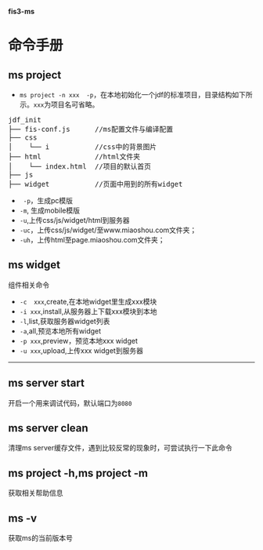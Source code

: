 **fis3-ms**
# 命令手册

## ms project
* `ms project -n xxx  -p`，在本地初始化一个jdf的标准项目，目录结构如下所示。`xxx`为项目名可省略。

<pre>
jdf_init
├── fis-conf.js      //ms配置文件与编译配置
├── css
│    └── i           //css中的背景图片
├── html             //html文件夹
│    └── index.html  //项目的默认首页
├── js
├── widget           //页面中用到的所有widget
</pre>


* ` -p`，生成pc模版
* `-m`,  生成mobile模版
* `-u`,上传css/js/widget/html到服务器
* `-uc`，上传css/js/widget/至www.miaoshou.com文件夹；
* `-uh`，上传html至page.miaoshou.com文件夹；

## ms widget
组件相关命令

* `-c  xxx`,create,在本地widget里生成xxx模块
* `-i xxx`,install,从服务器上下载xxx模块到本地
* `-l`,list,获取服务器widget列表
* `-a`,all,预览本地所有widget
* `-p xxx`,preview，预览本地xxx widget
* `-u xxx`,upload,上传xxx widget到服务器


---



## ms server start

开启一个用来调试代码，默认端口为`8080`





## ms server clean

清理ms server缓存文件，遇到比较反常的现象时，可尝试执行一下此命令

## ms project -h,ms project -m

获取相关帮助信息

## ms -v

获取ms的当前版本号

